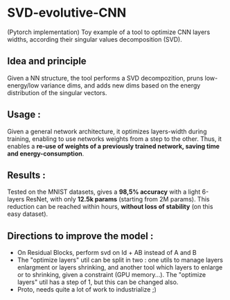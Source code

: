 # SVD-evolutive-CNN
(Pytorch implementation)
Toy example of a tool to optimize CNN layers widths, according their singular values decomposition (SVD).

## Idea and principle
Given a NN structure, the tool performs a SVD decompozition, pruns low-energy/low variance dims, and adds new dims based on the energy distribution of the singular vectors.

## Usage :
Given a general network architecture, it optimizes layers-width during training, enabling to use networks weights from a step to the other.
Thus, it enables a **re-use of weights of a previously trained network, saving time and energy-consumption**.

## Results :
Tested on the MNIST datasets, gives a **98,5% accuracy** with a light 6-layers ResNet, with only **12.5k params** (starting from 2M params). This reduction can be reached within hours, **without loss of stability** (on this easy dataset).

## Directions to improve the model : 
- On Residual Blocks, perform svd on Id + AB instead of A and B
- The "optimize layers" util can be split in two : one utils to manage layers enlargment or layers shrinking, and another tool which layers to enlarge or to shrinking, given a constraint (GPU memory...). The "optimize layers" util has a step of 1, but this can be changed also.
- Proto, needs quite a lot of work to industrialize ;)
